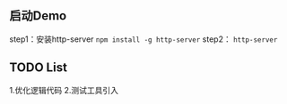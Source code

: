## 启动Demo
step1：安装http-server 
`
npm install -g http-server
`
step2： 
`
http-server
`
## TODO List
1.优化逻辑代码
2.测试工具引入